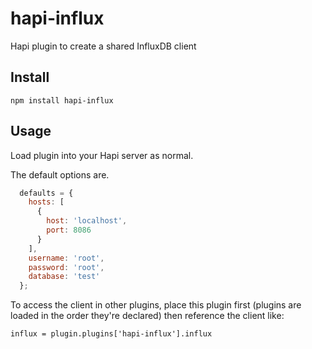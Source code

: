 hapi-influx
===========

Hapi plugin to create a shared InfluxDB client

## Install
`npm install hapi-influx`

## Usage
Load plugin into your Hapi server as normal.

The default options are.

```javascript
  defaults = {
    hosts: [
      {
        host: 'localhost',
        port: 8086
      }
    ],
    username: 'root',
    password: 'root',
    database: 'test'
  };
```

To access the client in other plugins, place this plugin first (plugins
are loaded in the order they're declared) then reference the client
like:

`influx = plugin.plugins['hapi-influx'].influx`
